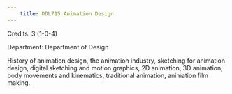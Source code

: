 ```yaml
---
    title: DDL715 Animation Design
---
```

Credits: 3 (1-0-4)

Department: Department of Design

History of animation design, the animation industry, sketching for animation design, digital sketching and motion graphics, 2D animation, 3D animation, body movements and kinematics, traditional animation, animation film making.